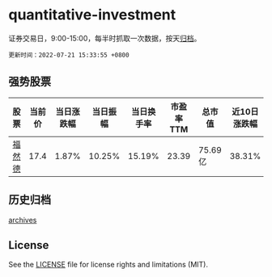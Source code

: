 # quantitative-investment

证券交易日，9:00-15:00，每半时抓取一次数据，按天[归档](archives)。

`更新时间：2022-07-21 15:33:55 +0800`

## 强势股票

|股票|当前价|当日涨跌幅|当日振幅|当日换手率|市盈率TTM|总市值|近10日涨跌幅|
|----|----|----|----|----|----|----|----|
|[福然德](https://xueqiu.com/S/SH605050)|17.4|1.87%|10.25%|15.19%|23.39|75.69亿|38.31%|

## 历史归档

[archives](archives)

## License

See the [LICENSE](LICENSE) file for license rights and limitations (MIT).